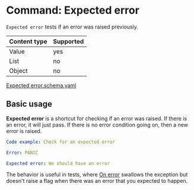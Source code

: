 # Command: Expected error

`Expected error` tests if an error was raised previously.

| Content type | Supported |
|--------------|-----------|
| Value        | yes       |
| List         | no        |
| Object       | no        |

[Expected error.schema.yaml](Expected%20error.schema.yaml)

## Basic usage

**Expected error** is a shortcut for checking if an error was raised. If there is an error, it will just pass. If there
is no error condition going on, then a new error is raised.

```yaml instacli
Code example: Check for an expected error

Error: PANIC

Expected error: We should have an error
```

The behavior is useful in tests, where [On error](../errors/On%20error.md) swallows the exception but doesn't raise a
flag when there was an error that you expected to happen.

